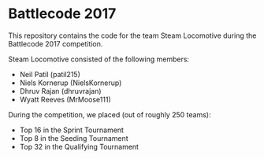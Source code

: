 # Battlecode 2017

This repository contains the code for the team Steam Locomotive during the Battlecode 2017 competition.

Steam Locomotive consisted of the following members:
- Neil Patil (patil215)
- Niels Kornerup (NielsKornerup)
- Dhruv Rajan (dhruvrajan)
- Wyatt Reeves (MrMoose111)

During the competition, we placed (out of roughly 250 teams):
- Top 16 in the Sprint Tournament
- Top 8 in the Seeding Tournament
- Top 32 in the Qualifying Tournament
